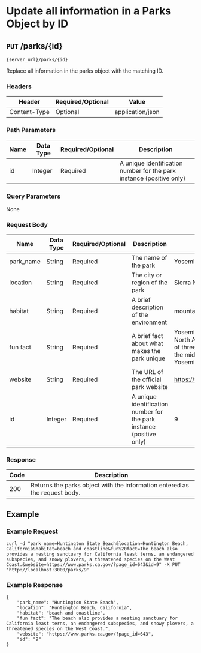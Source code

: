 # Update all information in a Parks Object by ID

## `PUT` /parks/{id}

```
{server_url}/parks/{id}
```

Replace all information in the parks object with the matching ID.

### Headers

| Header | Required/Optional | Value |
|--- | --- | --- |
| Content-Type | Optional | application/json |

### Path Parameters

| Name | Data Type | Required/Optional | Description |
| --- | --- | --- | --- |
| id | Integer | Required | A unique identification number for the park instance (positive only) |

### Query Parameters

None

### Request Body

| Name | Data Type | Required/Optional | Description | Example |
| --- | --- | --- | --- | --- |
| park_name | String | Required | The name of the park | Yosemite National Park |
| location | String | Required | The city or region of the park | Sierra Nevada Mountains |
| habitat | String | Required | A brief description of the environment | mountains |
| fun fact | String | Required | A brief fact about what makes the park unique | Yosemite Falls, the tallest waterfall in North America, is actually composed of three falls: Upper Yosemite Fall, the middle cascades, and Lower Yosemite Fall.  |
| website | String | Required | The URL of the official park website | https://www.nps.gov/yose/index.htm |
| id | Integer | Required | A unique identification number for the park instance (positive only) | 9 |

### Response

| Code | Description |
| --- | --- |
| 200 | Returns the parks object with the information entered as the request body. |

## Example

### Example Request

```shell
curl -d "park_name=Huntington State Beach&location=Huntington Beach, California&habitat=beach and coastline&fun%20fact=The beach also provides a nesting sanctuary for California least terns, an endangered subspecies, and snowy plovers, a threatened species on the West Coast.&website=https://www.parks.ca.gov/?page_id=643&id=9" -X PUT 'http://localhost:3000/parks/9'
```

### Example Response

```shell
{
    "park_name": "Huntington State Beach",
    "location": "Huntington Beach, California",
    "habitat": "beach and coastline",
    "fun fact": "The beach also provides a nesting sanctuary for California least terns, an endangered subspecies, and snowy plovers, a threatened species on the West Coast.",
    "website": "https://www.parks.ca.gov/?page_id=643",
    "id": "9"
}
```
